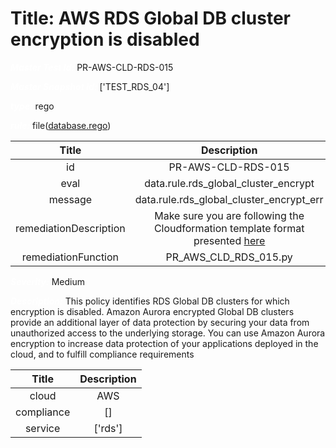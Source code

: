 



# Title: AWS RDS Global DB cluster encryption is disabled


***<font color="white">Master Test Id:</font>*** PR-AWS-CLD-RDS-015

***<font color="white">Master Snapshot Id:</font>*** ['TEST_RDS_04']

***<font color="white">type:</font>*** rego

***<font color="white">rule:</font>*** file([database.rego])  
  
  
  
  

|Title|Description|
| :---: | :---: |
|id|PR-AWS-CLD-RDS-015|
|eval|data.rule.rds_global_cluster_encrypt|
|message|data.rule.rds_global_cluster_encrypt_err|
|remediationDescription|Make sure you are following the Cloudformation template format presented <a href='https://docs.aws.amazon.com/AWSCloudFormation/latest/UserGuide/aws-resource-rds-globalcluster.html' target='_blank'>here</a>|
|remediationFunction|PR_AWS_CLD_RDS_015.py|


***<font color="white">Severity:</font>*** Medium

***<font color="white">Description:</font>*** This policy identifies RDS Global DB clusters for which encryption is disabled. Amazon Aurora encrypted Global DB clusters provide an additional layer of data protection by securing your data from unauthorized access to the underlying storage. You can use Amazon Aurora encryption to increase data protection of your applications deployed in the cloud, and to fulfill compliance requirements  
  
  

|Title|Description|
| :---: | :---: |
|cloud|AWS|
|compliance|[]|
|service|['rds']|



[database.rego]: https://github.com/prancer-io/prancer-compliance-test/tree/master/aws/cloud/database.rego
